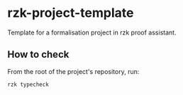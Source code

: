 # rzk-project-template

Template for a formalisation project in rzk proof assistant.

## How to check

From the root of the project's repository, run:

```sh
rzk typecheck
```
